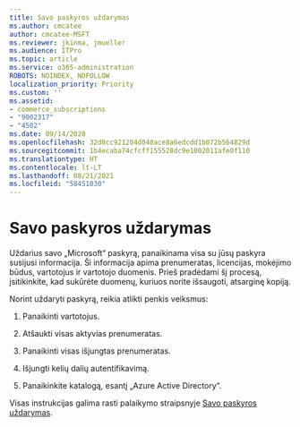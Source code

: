 ```yaml
---
title: Savo paskyros uždarymas
ms.author: cmcatee
author: cmcatee-MSFT
ms.reviewer: jkinma, jmueller
ms.audience: ITPro
ms.topic: article
ms.service: o365-administration
ROBOTS: NOINDEX, NOFOLLOW
localization_priority: Priority
ms.custom: ''
ms.assetid:
- commerce_subscriptions
- "9002317"
- "4502"
ms.date: 09/14/2020
ms.openlocfilehash: 32d8cc921204d040ace8a6edcdd1b072b564829d
ms.sourcegitcommit: 1b4ecaba74cfcff155528dc9e1002011afe0f110
ms.translationtype: HT
ms.contentlocale: lt-LT
ms.lasthandoff: 08/21/2021
ms.locfileid: "58451030"
---
```

# <a name="how-to-close-your-account"></a>Savo paskyros uždarymas

Uždarius savo „Microsoft“ paskyrą, panaikinama visa su jūsų paskyra susijusi informacija. Ši informacija apima prenumeratas, licencijas, mokėjimo būdus, vartotojus ir vartotojo duomenis. Prieš pradėdami šį procesą, įsitikinkite, kad sukūrėte duomenų, kuriuos norite išsaugoti, atsarginę kopiją.

Norint uždaryti paskyrą, reikia atlikti penkis veiksmus:

1. Panaikinti vartotojus.

2. Atšaukti visas aktyvias prenumeratas.

3. Panaikinti visas išjungtas prenumeratas.

4. Išjungti kelių dalių autentifikavimą.

5. Panaikinkite katalogą, esantį „Azure Active Directory“.

Visas instrukcijas galima rasti palaikymo straipsnyje [Savo paskyros uždarymas](https://docs.microsoft.com/microsoft-365/commerce/close-your-account).
